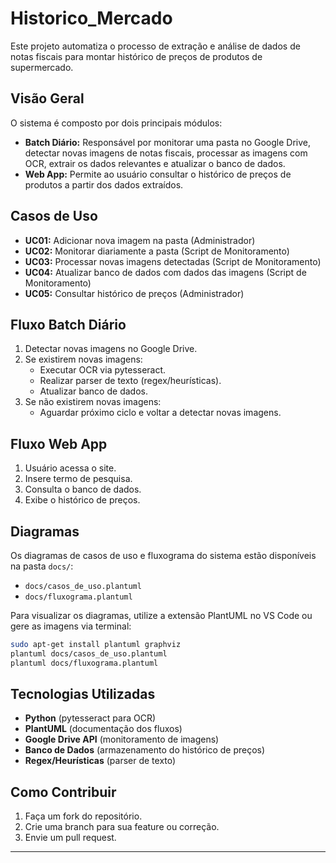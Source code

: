 # Historico_Mercado

Este projeto automatiza o processo de extração e análise de dados de notas fiscais para montar histórico de preços de produtos de supermercado.

## Visão Geral

O sistema é composto por dois principais módulos:
- **Batch Diário:** Responsável por monitorar uma pasta no Google Drive, detectar novas imagens de notas fiscais, processar as imagens com OCR, extrair os dados relevantes e atualizar o banco de dados.
- **Web App:** Permite ao usuário consultar o histórico de preços de produtos a partir dos dados extraídos.

## Casos de Uso

- **UC01:** Adicionar nova imagem na pasta (Administrador)
- **UC02:** Monitorar diariamente a pasta (Script de Monitoramento)
- **UC03:** Processar novas imagens detectadas (Script de Monitoramento)
- **UC04:** Atualizar banco de dados com dados das imagens (Script de Monitoramento)
- **UC05:** Consultar histórico de preços (Administrador)

## Fluxo Batch Diário

1. Detectar novas imagens no Google Drive.
2. Se existirem novas imagens:
    - Executar OCR via pytesseract.
    - Realizar parser de texto (regex/heurísticas).
    - Atualizar banco de dados.
3. Se não existirem novas imagens:
    - Aguardar próximo ciclo e voltar a detectar novas imagens.

## Fluxo Web App

1. Usuário acessa o site.
2. Insere termo de pesquisa.
3. Consulta o banco de dados.
4. Exibe o histórico de preços.

## Diagramas

Os diagramas de casos de uso e fluxograma do sistema estão disponíveis na pasta `docs/`:
- `docs/casos_de_uso.plantuml`
- `docs/fluxograma.plantuml`

Para visualizar os diagramas, utilize a extensão PlantUML no VS Code ou gere as imagens via terminal:

```sh
sudo apt-get install plantuml graphviz
plantuml docs/casos_de_uso.plantuml
plantuml docs/fluxograma.plantuml
```

## Tecnologias Utilizadas

- **Python** (pytesseract para OCR)
- **PlantUML** (documentação dos fluxos)
- **Google Drive API** (monitoramento de imagens)
- **Banco de Dados** (armazenamento do histórico de preços)
- **Regex/Heurísticas** (parser de texto)

## Como Contribuir

1. Faça um fork do repositório.
2. Crie uma branch para sua feature ou correção.
3. Envie um pull request.

---
